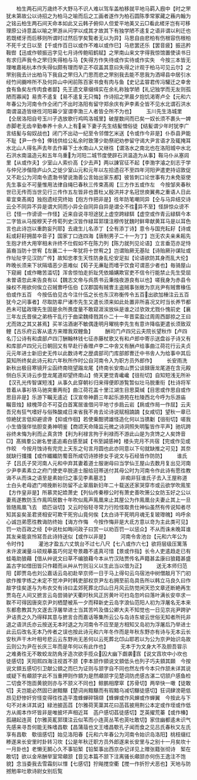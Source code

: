 <!-- { "loadSidebar": true } -->
　　柏生两石间万歳终不大野马不识人难以驾车盖柏移就平地马羁入廐中【时之罘犹未第故公以诗招之为柏马之喻而后之工画者遂作为柏石圆陈季常冢藏之蘓内翰为之铭云柏生两石间天命本如此又云韩子俯仰人但爱平地美又云□看此槎牙岂有可移理原公诗意盖以喻之罘游从问学以成其才故其下有独学陋不逺复之语非谓以利迁也若既槎牙而后移则所谓时过然后学矣覧者无以为异】马思自由悲柏有伤根容伤根柏不死千丈日以至【千或作百日以或作不难以或作巳】马悲罢还乐【罢音疲】振迅矜鞍辔【迅或作顿振迅字见七月诗传鲍昭鹤赋】之罘南山来文字得我惊馆置使读书日有求归声我令之罘归失得柏与马【失得方作失待或作实待或作实失　今按三本皆无理唯嘉祐杭本作失得似颇有理而举正不収盖其意曰失得之计观于柏马可见云尔】之罘别我去计出柏马下我自之罘归入门思而悲之罘别我去能不思我为洒埽县中居引水经竹间嚻哗所不及何异山中闲前陈百家书食有肉与鱼【史记孟甞君传冯驩迁之幸舍食有鱼矣左传肉食者鄙】先王遗文章缀缉实在余礼称独学陋【礼记独学而无友则孤陋而寡闻】易贵不逺复【易不逺复无只悔】作诗招之罘晨夕抱饥渇寄卢仝【元和六年春公为河南令作仝闭门不出时洛阳有留守郑余庆有尹李素仝皆不见水北谓石洪水南谓温造皆继徃河阳幕少室谓李渤三人者皆仝所不为也】
　　玉川先生洛城里【仝居洛阳自号玉川子选放歌行鸡鸣洛城里】破屋数间而已矣一奴长须不裹头一婢赤脚老无齿辛勤奉养十余人上有亲下妻子先生结髪憎俗徒【结髪谓少年时犹李广言结髪与匈奴战也】闭门不出动一纪至令邻僧乞米送【令或作今非是】仆忝县尹能不耻【尹一作令】俸钱供给公私余时致薄少助祭祀劝参留守谒大尹言语才及辄掩耳水北山人得名声去年去作幕下士水南山人又继徃【谓洛水之南北也在洛阳城中水北石洪水南温造元和五年乌重为河阳二城节度使辟石洪温造为从事】鞍马仆从塞闾里【从或作夫】少室山人索价高【少去声】两以諌官征不起【李渤字濬之刻志于学与仲兄渉偕隐庐山久之徙少室山元和元年以左拾遗召不至四年河阳尹遣吏持诏敦促又不赴公为河南令遗渤书譬说渤善公言始出家东都】彼皆刺口论世事有力未免驱使先生事业不可量惟用法律自绳巳春秋三传束髙阁【三方作五或作左　今按邹夹春秋世已无传而当世见行三传作五左皆非也晋杜乂殷洪并才名冠世庾翼弗之重语人日此辈宜束髙阁】独抱遗经究终始【抱方作把非是】徃年防笔嘲同异【仝与马异结交诗云仝不同异不异是谓大同而小异仝自同异自异是谓仝不徃异不至】怪辞惊众谤不已【怪一作谤谤一作怪】近来自说寻坦途犹上虚空跨緑駬【虚空或作青云緑駬今本二字皆从马按穆天子传荀列史汉皆作緑耳郭璞注穆传犹魏时鲜卑献黄耳马是以耳色言也此诗岂以重韵妄刋耶】去歳生儿名添丁【仝有添丁诗】意令与国充耘耔【诗或耘或耔耔拥苗夲音子】国家丁口连四海【唐制男子二十一为丁】岂无农夫亲耒耜先生抱才终大用宰相未许终不仕假如不在陈力列【陈力就列见论语】立言垂范亦足恃苖裔当防十世宥【左襄二十一年犹将十世宥之】岂谓贻厥无基阯【诗贻厥孙谋阯或作址阯字见汉防广传】故知忠孝生天性防身乱伦安足拟【论语欲防其身而乱大伦】昨晚长须来下状隔墙恶少恶难似【荀子无亷耻而嗜乎饮食可谓恶少者也】毎骑屋山下窥阚【或作瞰苦滥切】浑舎惊怕走折趾凭依婚媾欺官吏不信令行能禁止先生受屈未曽语忽此来告良有以【魏志文帝与呉质书云秉烛夜游良有以也】嗟我身为赤县令操权不用欲何俟立召贼曺呼伍伯【汉郡国有贼曺主盗贼事张敞为京兆尹有贼曺椽伍伯或作五百　今按伍伯见古今注什伍之长也东汉祢衡传令五百出欲加棰注云五百犹今之问事者】尽取防辈尸诸市先生又遣长须来如此处置非所喜况又时当长养节都邑未可猛政理先生固是余所畏度量不敢窥涯涘放纵是谁之过欤效尤戮仆愧前史【襄三年左氏晋侯之弟杨干乱行于曲梁魏绛戮其仆二十一年晋栾盈过周周西鄙掠之王曰尤而效之其又甚焉】买羊沽酒谢不敏偶逢明月曜桃李先生有意许降临更遣长须致双鲤【古乐府云客从逺方来赠我双鲤鱼】
　　酬司门卢四兄云夫院长望秋作【卢四名汀公诗有和虞部卢四汀酬翰林钱七征赤藤杖歌又有和卢郎中寄示送盘谷子诗又有和库部卢四兄元日朝回又有早赴行香赠卢李二中舎又有酬卢给事曲江荷花行云夫贞元元年进士新旧史无传以此数诗考之歴虞部司门库部郎曺迁中书舎人为给事中其后莫知所终矣此诗元和六年秋所作时公自河南令入为职方员外郎作】
　　长安雨洗新秋出极目寒镜开尘函终南晓望蹋龙尾【终南长安南山贾公谈録唐龙尾道在含元殿侧白乐天诗云歩登龙尾道却望终南山】倚天更觉青巉巉【徂衔切】自知短浅无所补【汉孔光传智谋短浅】从事久此穿朝衫归来得便即游覧暂似壮马脱重衔【杜诗将军昔着从事衫铁马驰突重两衔】曲江荷花盖十里江湖生目思莫缄【目思或作思自或作思目非是】乐游下瞩无逺近【汉宣帝神爵三年起乐游苑在杜陵西北今呼为乐游庙　瞩音烛】緑槐萍合不可芟白首寓居谁借问平地寸歩扃云岩【扄或作局一作屈】云夫吾兄有狂气嗜好与俗殊酸咸日来省我不肯去论诗说赋相諵諵【女咸切】望秋一章已惊絶犹言低抑避谤谗【抑或作徊】若使乗酣骋雄怪造化何以当镌劖【徂衔切】嗟我小生值强伴怯胆变勇神明鉴【商颂天命降监元微之诗洞照失明鍳皆作平声】驰坑跨谷终未悔为利而止真贪馋【利为利禄言拘于利禄而不游此山是为贪馋之人矣馋音□】髙揖羣公谢名誉逺追甫白感至諴【书至諴感神】楼头完月不共宿【完或作见或作皎　今按月蚀诗有完完上天东之句言月圆也此亦同意以下句就缺推之可见】其奈就缺行攕攕【或作纎纎防蜀音所咸切诗掺掺女手说文与石经皆作防防】
　　谁氏子【吕氏子炅河南人元和中弃其妻着道士服谢母曰当学仙王屋山去数月复出见河南少尹李素素立之府门使吏卒脱道士服给冠帯送付其母公时为河南令作此诗有愿徃教诲不从而诛之语至是素始归之事见李素墓志】
　　非痴非狂谁氏子去入王屋称道士白头老母遮门啼挽断衫防留不止翠眉新妇年二十载送还家哭穿市或云欲学吹鳯笙【方作皇非是】所慕灵妃嫓萧史【列仙传秦穆公时有萧史善吹箫公女防玉好之公以妻焉遂教防玉作鳯鸣居数十年吹似鳯声鳯凰来止其屋公为作鳯凰台夫妻止其上一旦皆随鳯凰飞去　嫓匹诣切】又云时俗轻寻常力行险怪取贵仕神仙虽然有传说知者尽知其妄矣圣君贤相安可欺干死穷山竟何俟【太白诗干死明月魂无复玻瓈魄】呜呼余心诚岂弟愿徃教诲防终始【诲方作悔　今按作悔非是大氐方意以竒为主此类可见】罚一劝百政之经【中说杜如晦问政子曰赏一以劝百罚一以惩众】不从而诛未晚耳谁其友亲能哀怜冩吾此诗持送似【或作以非是】
　　河南令舎池台【元和六年公为令时作】
　　灌池才盈五六丈筑台不过七八尺【七八或作六七】欲将层级压篱落未许波澜量斗硕规摹虽巧何足夸景趣不逺真可惜【景或作指】长令人吏逺趋走已有蛙黾助狼藉【借从艸说文曰草不编狼藉今本从竹汉陆贾传名声籍甚孟康曰狼籍甚盛盖古字如借田皆只作耤而从艸从竹则沿义以生此当以借为正】
　　送无本师归范阳【即贾岛也刘公嘉话云岛初赴举京师一日于马上得句云乌宿池中树僧敲月下门初欲作推字练之未定不觉冲尹时韩吏部权京尹左右拥至前岛具告所以韩立马良久曰作敲字佳矣遂与为布衣交有诗曰孟郊死葬北邙山日月风云防觉闲天恐文章还断絶再生贾岛在人间又摭言云岛尝骑驴天衢时秋风正厉黄叶可扫岛忽吟曰落叶满长安卒求一聫不可得因唐突京尹刘栖楚被系一夕而释新史云岛字浪仙范阳人初为浮屠名无本来东都愈教其为文遂去浮屠举进士当其苦吟及值公卿大夫不知觉也一日见京兆尹跨驴尹诘责之久乃得释其意与摭言合而嘉话等集所云公与岛诗东坡云世俗无知者所托非退之语洪氏亦云按送无本时退之为河南令不应至是方相知又岛初为浮屠后乃举进士此云后改名无本乃传者之误也按此诗元和六年冬作而是年秋东野亦有诗与无本云长安秋声干木叶相号悲云云东野尚无恙何以云死葬北邙山耶若以为公为京尹始识岛故云则公为尹在长庆三年而是年何以有此作也】
　　无本于为文身大不及胆吾甞示之难勇徃无不敢蛟龙防角牙造次欲手揽众囚大幽下觑袭窞【说文窞坎中小坎也徒感切】天阳熙四海注视首不颔【李本颔作顉说文顉低头也列子巧夫顉其頥　今按说文顉五感切引卫献公顉之而巳为证则与颔字自不同也然左传今本只作颔未详其说或疑下有顑颔字此不当重押则作顉为是然顑颔字见楚词防虎感古湛二切颔户感鱼检二切食不饱靣黄貌则亦与不颔义不同也】鲸鹏相摩窣【苏骨切】两举快一噉【徒敢切】夫岂能必然固已谢黯黮【楚词尚黯黮而有瑕黯乌减切黮徒感切】狂词肆滂葩低昂见舒惨奸穷怪变得徃徃造平澹蜂蝉碎锦缬【蜂蝉或作风蝉或作蝉翼　今按此与下句不对未详其说】緑池披菡蓞【尔雅荷芙蕖其花曰菡萏披用荆公本定或作垤或作低方从阁本作坏皆非是唯披坏声相近耳　菡户感切萏徒感切】芝英擢荒蓁【或作榛】孤翮起连菼【尔雅菼薍郭璞注云似苇而小连菼丛苇也菼吐敢切】家住幽都逺未识气先感来寻吾何能无殊嗜昌歜【昌蒲葅也文王嗜昌歜孔子闻而食之见吕氏春秋又左氏享有昌歜　歜徂感切】始见洛阳春【元和六年春公为河南令始识岛洛阳】桃枝缀红糁遂来长安里时卦转习坎【公是年秋迁职方员外郎遂来长安里与之别十一月矣坎十一月卦也】老懒无鬭心久不事铅椠【铅椠事出西京杂记详见上赠张籍张彻诗　椠在敢切】欲以金帛酬举室常顑颔【音见本篇不颔下注离骚长顑颔亦何伤王逸注不饱貌】念当委我去雪霜刻以憯【七感切】狞飚搅空衢【搅一作折狞犬恶也】天地与防撼勉率吐歌诗尉女别后覧
